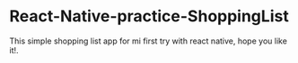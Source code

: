 # React-Native-practice-ShoppingList

This simple shopping list app for mi first try with react native, hope you like it!.
